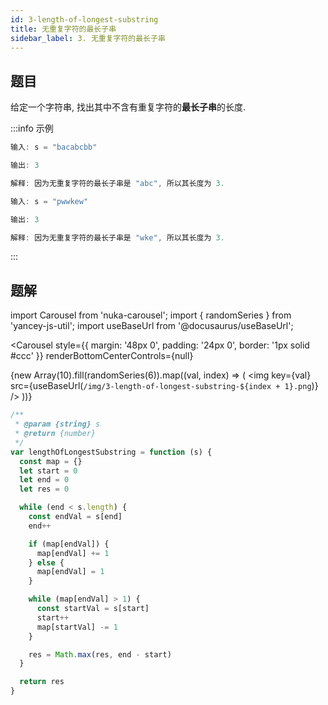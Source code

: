 ```yaml
---
id: 3-length-of-longest-substring
title: 无重复字符的最长子串
sidebar_label: 3. 无重复字符的最长子串
---
```


## 题目

给定一个字符串, 找出其中不含有重复字符的**最长子串**的长度.

:::info 示例

```ts
输入: s = "bacabcbb"

输出: 3

解释: 因为无重复字符的最长子串是 "abc", 所以其长度为 3.
```

```ts
输入: s = "pwwkew"

输出: 3

解释: 因为无重复字符的最长子串是 "wke", 所以其长度为 3.
```

:::

## 题解

import Carousel from 'nuka-carousel';
import { randomSeries } from 'yancey-js-util';
import useBaseUrl from '@docusaurus/useBaseUrl';

<Carousel
  style={{ margin: '48px 0',  padding: '24px 0', border: '1px solid #ccc' }}
  renderBottomCenterControls={null}
>
  {new Array(10).fill(randomSeries(6)).map((val, index) => (
    <img
      key={val}
      src={useBaseUrl(`/img/3-length-of-longest-substring-${index + 1}.png`)}
    />
  ))}
</Carousel>

```ts
/**
 * @param {string} s
 * @return {number}
 */
var lengthOfLongestSubstring = function (s) {
  const map = {}
  let start = 0
  let end = 0
  let res = 0

  while (end < s.length) {
    const endVal = s[end]
    end++

    if (map[endVal]) {
      map[endVal] += 1
    } else {
      map[endVal] = 1
    }

    while (map[endVal] > 1) {
      const startVal = s[start]
      start++
      map[startVal] -= 1
    }

    res = Math.max(res, end - start)
  }

  return res
}
```
